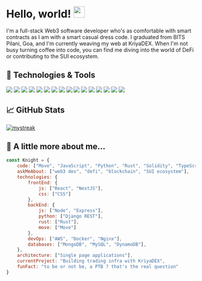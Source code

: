 # Hello, world! <img src="https://raw.githubusercontent.com/MartinHeinz/MartinHeinz/master/wave.gif" width="30px"> 

I'm a full-stack Web3 software developer who's as comfortable with smart contracts as I am with a smart casual dress code. I graduated from BITS Pilani, Goa, and I'm currently weaving my web at KriyaDEX. When I'm not busy turning coffee into code, you can find me diving into the world of DeFi or contributing to the SUI ecosystem.

## 🔧 Technologies & Tools

![](https://img.shields.io/badge/Code-Move-informational?style=flat&logo=move&logoColor=white&color=2bbc8a)
![](https://img.shields.io/badge/Code-JavaScript-informational?style=flat&logo=javascript&logoColor=white&color=2bbc8a)
![](https://img.shields.io/badge/Code-Python-informational?style=flat&logo=python&logoColor=white&color=2bbc8a)
![](https://img.shields.io/badge/Code-Rust-informational?style=flat&logo=rust&logoColor=white&color=2bbc8a)
![](https://img.shields.io/badge/Code-Solidity-informational?style=flat&logo=solidity&logoColor=white&color=2bbc8a)
![](https://img.shields.io/badge/Code-TypeScript-informational?style=flat&logo=typescript&logoColor=white&color=2bbc8a)
![](https://img.shields.io/badge/Tool-Next.js-informational?style=flat&logo=next.js&logoColor=white&color=2bbc8a)
![](https://img.shields.io/badge/Tool-Docker-informational?style=flat&logo=docker&logoColor=white&color=2bbc8a)
![](https://img.shields.io/badge/Tool-AWS-informational?style=flat&logo=amazon-aws&logoColor=white&color=2bbc8a)
![](https://img.shields.io/badge/Tool-Nginx-informational?style=flat&logo=nginx&logoColor=white&color=2bbc8a)
![](https://img.shields.io/badge/Tool-Node.js-informational?style=flat&logo=node.js&logoColor=white&color=2bbc8a)
![](https://img.shields.io/badge/Tool-Express.js-informational?style=flat&logo=express&logoColor=white&color=2bbc8a)
![](https://img.shields.io/badge/Tool-React.js-informational?style=flat&logo=react&logoColor=white&color=2bbc8a)
![](https://img.shields.io/badge/DB-MongoDB-informational?style=flat&logo=mongodb&logoColor=white&color=2bbc8a)
![](https://img.shields.io/badge/DB-MySQL-informational?style=flat&logo=mysql&logoColor=white&color=2bbc8a)
![](https://img.shields.io/badge/Rust-000000?style=flat&logo=rust&logoColor=white&color=2bbc8a)

## &#x1f4c8; GitHub Stats

<a href="https://github.com/Knight-101">
<img src="https://github-readme-streak-stats.herokuapp.com/?user=Knight-101&theme=tokyonight" alt="mystreak"/>
</a>

## 📣 A little more about me...  

```javascript
const Knight = {
    code: ["Move", "JavaScript", "Python", "Rust", "Solidity", "TypeScript"],
    askMeAbout: ["web3 dev", "defi", "blockchain", "SUI ecosystem"],
    technologies: {
        frontEnd: {
            js: ["React", "NextJS"],
            css: ["CSS"]
        },
        backEnd: {
            js: ["Node", "Express"],
            python: ["Django REST"],
            rust: ["Rust"],
            move: ["Move"]
        },
        devOps: ["AWS", "Docker", "Nginx"],
        databases: ["MongoDB", "MySQL", "DynamoDB"],
    },
    architecture: ["Single page applications"],
    currentProject: "Building trading infra with KriyaDEX",
    funFact: "to be or not be, a PTB ? that's the real question"
}
